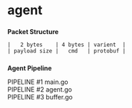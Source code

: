 # agent

###

**Packet Structure**

```
|   2 bytes    | 4 bytes | varient  |
| payload size |   cmd   | protobuf |
```

###

**Agent Pipeline**  
 
PIPELINE #1 main.go  
PIPELINE #2 agent.go  
PIPELINE #3 buffer.go  
